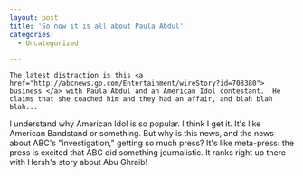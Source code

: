```yaml
---
layout: post
title: 'So now it is all about Paula Abdul'
categories:
  - Uncategorized

---
```



    The latest distraction is this <a href="http://abcnews.go.com/Entertainment/wireStory?id=708380"> business </a> with Paula Abdul and an American Idol contestant.  He claims that she coached him and they had an affair, and blah blah blah...

I understand why American Idol is so popular.  I think I get it.  It's like American Bandstand or something.  But why is this news, and the news about ABC's "investigation," getting so much press?  It's like meta-press: the press is excited that ABC did something journalistic.  It ranks right up there with Hersh's story about Abu Ghraib!
  
